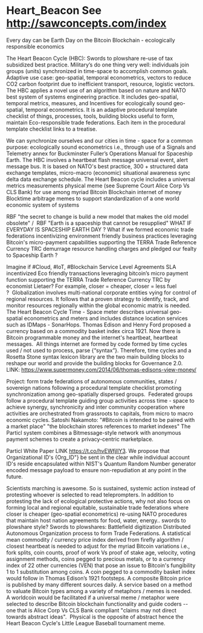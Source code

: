 # Heart_Beacon See http://sawconcepts.com/index

Every day can be Earth Day on the Bitcoin Blockchain - ecologically responsible economics

The Heart Beacon Cycle (HBC): Swords to plowshare re-use of tax subsidized best practice. Military’s do one thing very well: individuals join groups (units) synchronized in time-space to accomplish common goals. Adaptive use case: geo-spatial, temporal econometrics, vectors to reduce CO2 carbon footprint due to inefficient transport, resource, logistic vectors. The HBC applies a novel use of an algorithm based on nature and NATO best system of systems engineering practice. It includes geo-spatial, temporal metrics, measures, and Incentives for ecologically sound geo-spatial, temporal econometrics. It is an adaptive procedural template checklist of things, processes, tools, building blocks useful to form, maintain Eco-responsible trade federations. Each item in the procedural template checklist links to a treatise.

We can synchronize ourselves and our cities in time - space for a common purpose: ecologically sound econometrics i.e., through use of a Signals and Telemetry annex for Buckminster Fuller’s Operations Manual for Spaceship Earth.  The HBC involves a heartbeat flash message universal event, alert message bus.  It is based on NATO's best practice, 300 + structured data exchange templates, micro-macro (economic) situational awareness sync delta data exchange schedule. The Heart Beacon cycle includes a universal metrics measurements physical meme (see Supreme Court Alice Corp Vs CLS Bank) for use among myriad Bitcoin Blockchain internet of money Blocktime arbitrage memes to support standardization of a one world economic system of systems 

RBF "the secret to change is build a new model that makes the old model obsolete" /  RBF "Earth is a spaceship that cannot be resupplied"
WHAT IF EVERYDAY IS SPACESHIP EARTH DAY ? What if we formed economic trade federations incentivizing environment friendly business practices leveraging Bitcoin's micro-payment capabilities supporting the TERRA Trade Reference Currency TRC demurrage resource handling charges and pledged our fealty to Spaceship Earth ?

Imagine if #Cloud, #IoT, #Blockchain Service Level Agreements SLA incentivized Eco friendly transactions leveraging bitcoin’s micro payment function supporting the TERRA Trade Reference Currency TRC by economist Lietaer? For example, closer = cheaper, closer = less fuel ?  Globalization involves multi-national corporate entities vying for control of regional resources. It follows that a proven strategy to identify, track, and monitor resources regionally within the global economic matrix is needed. The Heart Beacon Cycle Time - Space meter describes universal geo-spatial econometrics and meters and includes distance location services such as IDMaps - SonarHops.
Thomas Edison and Henry Ford proposed a currency based on a commodity basket index circa 1921. Now there is Bitcoin programmable money and the internet's heartbeat, heartbeat messages.  All things internet are formed by code formed by time cycles used / not used to process, parse {“syntax”}. Therefore, time cycles and a Rosetta Stone syntax lexicon library are the two main building blocks to reshape our world and provide the building blocks for Governance 2.0. LINK: https://www.supermoney.com/2014/06/thomas-edisons-view-money/

Project: form trade federations of autonomous communities, states / sovereign nations following a procedural template checklist promoting synchronization among geo-spatially dispersed groups.  Federated groups follow a procedural template guiding group activities across time - space to achieve synergy, synchronicity and inter community cooperation where activities are orchestrated from grassroots to capitals, from micro to macro economic cycles. Satoshi Nakamoto: "#Bitcoin is intended to be paired with a market place" "the blockchain stores references to market indexes" The Particl system combines a Bitmessage-style network with anonymous payment schemes to create a privacy-centric marketplace.  

Particl White Paper LINK https://t.co/hvEWfjlIY3. We propose that Organizational ID's {Org_ID"} be sent in the clear while individual account ID's reside encapsulated within NIST's Quantum Random Number generator encoded message payload to ensure non-repudiation at any point in the future. 

Scientists marching is awesome. So is sustained, systemic action instead of protesting whoever is selected to read teleprompters. In addition to protesting the lack of ecological protective actions, why not also focus on forming local and regional equitable, sustainable trade federations where closer is cheaper (geo-spatial econometrics) re-using NATO procedures that maintain host nation agreements for food, water, energy.. swords to plowshare style? Swords to plowshares: Battlefield digitization Distributed Autonomous Organization process to form Trade Federations. 
A statistical mean commodity / currency price index derived from firefly algorithm / closest heartbeat is needed to adjust for the myriad Bitcoin variations i.e., fork splits, coin counts, proof of work Vs proof of stake age, velocity, voting assignment methods, coins pegged to precious metals, or to a currency index of 22 other currencies (VEN) that pose an issue to Bitcoin's fungibility 1 to 1 substitution among coins. A coin pegged to a commodity basket index would follow in Thomas Edison’s 1921 footsteps. A composite Bitcoin price is published by many different sources daily. A service based on a method to valuate Bitcoin types among a variety of metaphors / memes is needed. A worldcoin would be facilitated if a universal meme / metaphor were selected to describe Bitcoin blockchain functionality and guide coders -- one that is Alice Corp Vs CLS Bank compliant "claims may not direct towards abstract ideas".  Physical is the opposite of abstract hence the Heart Beacon Cycle's Little League Baseball tournament meme.
